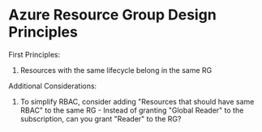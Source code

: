 # Azure Resource Group Design Principles

First Principles:
1. Resources with the same lifecycle belong in the same RG

Additional Considerations:
1. To simplify RBAC, consider adding "Resources that should have same RBAC" to the same RG
         - Instead of granting "Global Reader" to the subscription, can you grant "Reader" to the RG?